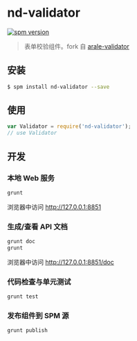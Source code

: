 # nd-validator

[![spm version](http://spmjs.io/badge/nd-validator)](http://spmjs.io/package/nd-validator)

> 表单校验组件。fork 自 [arale-validator](https://github.com/aralejs/validator)

## 安装

```bash
$ spm install nd-validator --save
```

## 使用

```js
var Validator = require('nd-validator');
// use Validator
```
## 开发

### 本地 Web 服务

```bash
grunt
```

浏览器中访问 http://127.0.0.1:8851

### 生成/查看 API 文档

```bash
grunt doc
grunt
```

浏览器中访问 http://127.0.0.1:8851/doc

### 代码检查与单元测试

```bash
grunt test
```

### 发布组件到 SPM 源

```bash
grunt publish
```

